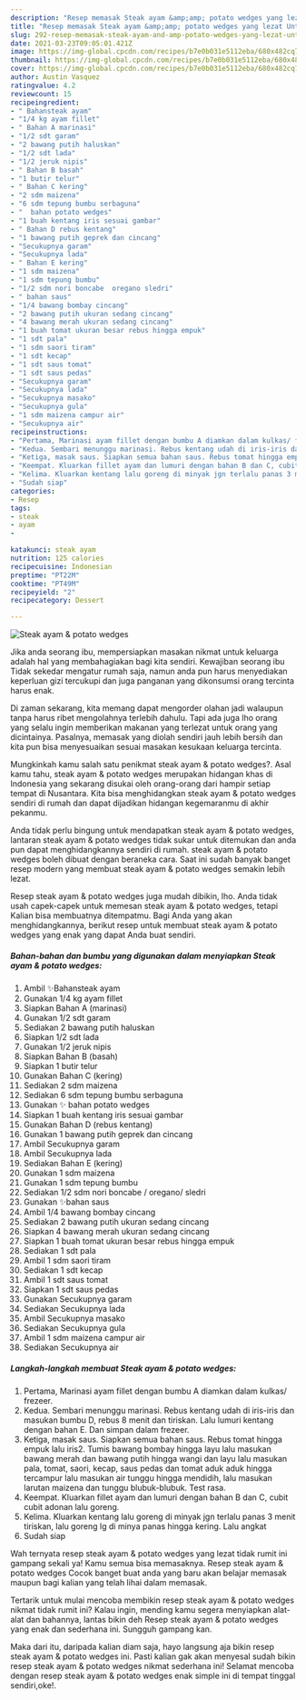 ```yaml
---
description: "Resep memasak Steak ayam &amp;amp; potato wedges yang lezat Untuk Jualan"
title: "Resep memasak Steak ayam &amp;amp; potato wedges yang lezat Untuk Jualan"
slug: 292-resep-memasak-steak-ayam-and-amp-potato-wedges-yang-lezat-untuk-jualan
date: 2021-03-23T09:05:01.421Z
image: https://img-global.cpcdn.com/recipes/b7e0b031e5112eba/680x482cq70/steak-ayam-potato-wedges-foto-resep-utama.jpg
thumbnail: https://img-global.cpcdn.com/recipes/b7e0b031e5112eba/680x482cq70/steak-ayam-potato-wedges-foto-resep-utama.jpg
cover: https://img-global.cpcdn.com/recipes/b7e0b031e5112eba/680x482cq70/steak-ayam-potato-wedges-foto-resep-utama.jpg
author: Austin Vasquez
ratingvalue: 4.2
reviewcount: 15
recipeingredient:
- " Bahansteak ayam"
- "1/4 kg ayam fillet"
- " Bahan A marinasi"
- "1/2 sdt garam"
- "2 bawang putih haluskan"
- "1/2 sdt lada"
- "1/2 jeruk nipis"
- " Bahan B basah"
- "1 butir telur"
- " Bahan C kering"
- "2 sdm maizena"
- "6 sdm tepung bumbu serbaguna"
- "  bahan potato wedges"
- "1 buah kentang iris sesuai gambar"
- " Bahan D rebus kentang"
- "1 bawang putih geprek dan cincang"
- "Secukupnya garam"
- "Secukupnya lada"
- " Bahan E kering"
- "1 sdm maizena"
- "1 sdm tepung bumbu"
- "1/2 sdm nori boncabe  oregano sledri"
- " bahan saus"
- "1/4 bawang bombay cincang"
- "2 bawang putih ukuran sedang cincang"
- "4 bawang merah ukuran sedang cincang"
- "1 buah tomat ukuran besar rebus hingga empuk"
- "1 sdt pala"
- "1 sdm saori tiram"
- "1 sdt kecap"
- "1 sdt saus tomat"
- "1 sdt saus pedas"
- "Secukupnya garam"
- "Secukupnya lada"
- "Secukupnya masako"
- "Secukupnya gula"
- "1 sdm maizena campur air"
- "Secukupnya air"
recipeinstructions:
- "Pertama, Marinasi ayam fillet dengan bumbu A diamkan dalam kulkas/ frezeer."
- "Kedua. Sembari menunggu marinasi. Rebus kentang udah di iris-iris dan masukan bumbu D, rebus 8 menit dan tiriskan. Lalu lumuri kentang dengan bahan E. Dan simpan dalam frezeer."
- "Ketiga, masak saus. Siapkan semua bahan saus. Rebus tomat hingga empuk lalu iris2. Tumis bawang bombay hingga layu lalu masukan bawang merah dan bawang putih hingga wangi dan layu lalu masukan pala, tomat, saori, kecap, saus pedas dan tomat aduk aduk hingga tercampur lalu masukan air tunggu hingga mendidih, lalu masukan larutan maizena dan tunggu blubuk-blubuk. Test rasa."
- "Keempat. Kluarkan fillet ayam dan lumuri dengan bahan B dan C, cubit cubit adonan lalu goreng."
- "Kelima. Kluarkan kentang lalu goreng di minyak jgn terlalu panas 3 menit tiriskan, lalu goreng lg di minya panas hingga kering. Lalu angkat"
- "Sudah siap"
categories:
- Resep
tags:
- steak
- ayam
- 

katakunci: steak ayam  
nutrition: 125 calories
recipecuisine: Indonesian
preptime: "PT22M"
cooktime: "PT49M"
recipeyield: "2"
recipecategory: Dessert

---
```



![Steak ayam &amp; potato wedges](https://img-global.cpcdn.com/recipes/b7e0b031e5112eba/680x482cq70/steak-ayam-potato-wedges-foto-resep-utama.jpg)

Jika anda seorang ibu, mempersiapkan masakan nikmat untuk keluarga adalah hal yang membahagiakan bagi kita sendiri. Kewajiban seorang ibu Tidak sekedar mengatur rumah saja, namun anda pun harus menyediakan keperluan gizi tercukupi dan juga panganan yang dikonsumsi orang tercinta harus enak.

Di zaman  sekarang, kita memang dapat mengorder olahan jadi walaupun tanpa harus ribet mengolahnya terlebih dahulu. Tapi ada juga lho orang yang selalu ingin memberikan makanan yang terlezat untuk orang yang dicintainya. Pasalnya, memasak yang diolah sendiri jauh lebih bersih dan kita pun bisa menyesuaikan sesuai masakan kesukaan keluarga tercinta. 



Mungkinkah kamu salah satu penikmat steak ayam &amp; potato wedges?. Asal kamu tahu, steak ayam &amp; potato wedges merupakan hidangan khas di Indonesia yang sekarang disukai oleh orang-orang dari hampir setiap tempat di Nusantara. Kita bisa menghidangkan steak ayam &amp; potato wedges sendiri di rumah dan dapat dijadikan hidangan kegemaranmu di akhir pekanmu.

Anda tidak perlu bingung untuk mendapatkan steak ayam &amp; potato wedges, lantaran steak ayam &amp; potato wedges tidak sukar untuk ditemukan dan anda pun dapat menghidangkannya sendiri di rumah. steak ayam &amp; potato wedges boleh dibuat dengan beraneka cara. Saat ini sudah banyak banget resep modern yang membuat steak ayam &amp; potato wedges semakin lebih lezat.

Resep steak ayam &amp; potato wedges juga mudah dibikin, lho. Anda tidak usah capek-capek untuk memesan steak ayam &amp; potato wedges, tetapi Kalian bisa membuatnya ditempatmu. Bagi Anda yang akan menghidangkannya, berikut resep untuk membuat steak ayam &amp; potato wedges yang enak yang dapat Anda buat sendiri.

<!--inarticleads1-->

##### Bahan-bahan dan bumbu yang digunakan dalam menyiapkan Steak ayam &amp; potato wedges:

1. Ambil  ✨Bahansteak ayam
1. Gunakan 1/4 kg ayam fillet
1. Siapkan  Bahan A (marinasi)
1. Gunakan 1/2 sdt garam
1. Sediakan 2 bawang putih haluskan
1. Siapkan 1/2 sdt lada
1. Gunakan 1/2 jeruk nipis
1. Siapkan  Bahan B (basah)
1. Siapkan 1 butir telur
1. Gunakan  Bahan C (kering)
1. Sediakan 2 sdm maizena
1. Sediakan 6 sdm tepung bumbu serbaguna
1. Gunakan  ✨ bahan potato wedges
1. Siapkan 1 buah kentang iris sesuai gambar
1. Gunakan  Bahan D (rebus kentang)
1. Gunakan 1 bawang putih geprek dan cincang
1. Ambil Secukupnya garam
1. Ambil Secukupnya lada
1. Sediakan  Bahan E (kering)
1. Gunakan 1 sdm maizena
1. Gunakan 1 sdm tepung bumbu
1. Sediakan 1/2 sdm nori boncabe / oregano/ sledri
1. Gunakan  ✨bahan saus
1. Ambil 1/4 bawang bombay cincang
1. Sediakan 2 bawang putih ukuran sedang cincang
1. Siapkan 4 bawang merah ukuran sedang cincang
1. Siapkan 1 buah tomat ukuran besar rebus hingga empuk
1. Sediakan 1 sdt pala
1. Ambil 1 sdm saori tiram
1. Sediakan 1 sdt kecap
1. Ambil 1 sdt saus tomat
1. Siapkan 1 sdt saus pedas
1. Gunakan Secukupnya garam
1. Sediakan Secukupnya lada
1. Ambil Secukupnya masako
1. Sediakan Secukupnya gula
1. Ambil 1 sdm maizena campur air
1. Sediakan Secukupnya air




<!--inarticleads2-->

##### Langkah-langkah membuat Steak ayam &amp; potato wedges:

1. Pertama, Marinasi ayam fillet dengan bumbu A diamkan dalam kulkas/ frezeer.
1. Kedua. Sembari menunggu marinasi. Rebus kentang udah di iris-iris dan masukan bumbu D, rebus 8 menit dan tiriskan. Lalu lumuri kentang dengan bahan E. Dan simpan dalam frezeer.
1. Ketiga, masak saus. Siapkan semua bahan saus. Rebus tomat hingga empuk lalu iris2. Tumis bawang bombay hingga layu lalu masukan bawang merah dan bawang putih hingga wangi dan layu lalu masukan pala, tomat, saori, kecap, saus pedas dan tomat aduk aduk hingga tercampur lalu masukan air tunggu hingga mendidih, lalu masukan larutan maizena dan tunggu blubuk-blubuk. Test rasa.
1. Keempat. Kluarkan fillet ayam dan lumuri dengan bahan B dan C, cubit cubit adonan lalu goreng.
1. Kelima. Kluarkan kentang lalu goreng di minyak jgn terlalu panas 3 menit tiriskan, lalu goreng lg di minya panas hingga kering. Lalu angkat
1. Sudah siap




Wah ternyata resep steak ayam &amp; potato wedges yang lezat tidak rumit ini gampang sekali ya! Kamu semua bisa memasaknya. Resep steak ayam &amp; potato wedges Cocok banget buat anda yang baru akan belajar memasak maupun bagi kalian yang telah lihai dalam memasak.

Tertarik untuk mulai mencoba membikin resep steak ayam &amp; potato wedges nikmat tidak rumit ini? Kalau ingin, mending kamu segera menyiapkan alat-alat dan bahannya, lantas bikin deh Resep steak ayam &amp; potato wedges yang enak dan sederhana ini. Sungguh gampang kan. 

Maka dari itu, daripada kalian diam saja, hayo langsung aja bikin resep steak ayam &amp; potato wedges ini. Pasti kalian gak akan menyesal sudah bikin resep steak ayam &amp; potato wedges nikmat sederhana ini! Selamat mencoba dengan resep steak ayam &amp; potato wedges enak simple ini di tempat tinggal sendiri,oke!.


